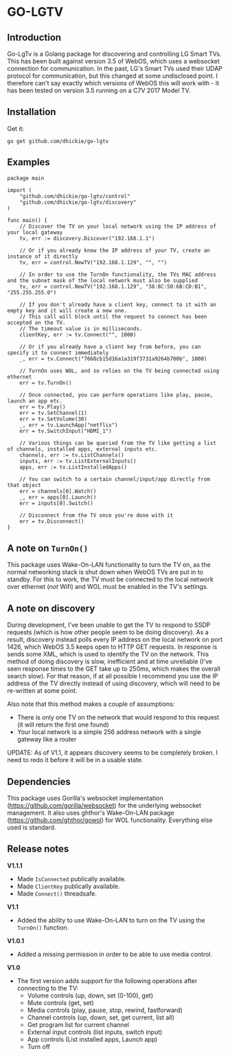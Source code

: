 # GO-LGTV

## Introduction

Go-LgTv is a Golang package for discovering and controlling LG Smart TVs. This has been built against version 3.5 of WebOS, which uses a websocket connection for communication. In the past, LG's Smart TVs used their UDAP protocol for communication, but this changed at some undisclosed point. I therefore can't say exactly which versions of WebOS this will work with - it has been tested on version 3.5 running on a C7V 2017 Model TV.

## Installation

Get it:

```
go get github.com/dhickie/go-lgtv
```

## Examples

```
package main

import (
	"github.com/dhickie/go-lgtv/control"
	"github.com/dhickie/go-lgtv/discovery"
)

func main() {
	// Discover the TV on your local network using the IP address of your local gateway
	tv, err := discovery.Discover("192.168.1.1")

	// Or if you already know the IP address of your TV, create an instance of it directly
	tv, err = control.NewTV("192.168.1.129", "", "")

	// In order to use the TurnOn functionality, the TVs MAC address and the subnet mask of the local network must also be supplied
	tv, err = control.NewTV("192.168.1.129", "38:8C:50:6B:CD:B1", "255.255.255.0")

	// If you don't already have a client key, connect to it with an empty key and it will create a new one.
	// This call will block until the request to connect has been accepted on the TV.
	// The timeout value is in milliseconds.
	clientKey, err := tv.Connect("", 1000)

	// Or if you already have a client key from before, you can specify it to connect immediately
	_, err = tv.Connect("7668cb15d16a1a319f3731a9264b700b", 1000)

	// TurnOn uses WOL, and so relies on the TV being connected using ethernet
	err = tv.TurnOn()

	// Once connected, you can perform operations like play, pause, launch an app etc.
	err = tv.Play()
	err = tv.SetChannel(1)
	err = tv.SetVolume(30)
	_, err = tv.LaunchApp("netflix")
	err = tv.SwitchInput("HDMI_1")

	// Various things can be queried from the TV like getting a list of channels, installed apps, external inputs etc.
	channels, err := tv.ListChannels()
	inputs, err := tv.ListExternalInputs()
	apps, err := tv.ListInstalledApps()

	// You can switch to a certain channel/input/app directly from that object
	err = channels[0].Watch()
	_, err = apps[0].Launch()
	err = inputs[0].Switch()

	// Disconnect from the TV once you're done with it
	err = tv.Disconnect()
}
```

## A note on `TurnOn()`

This package uses Wake-On-LAN functionality to turn the TV on, as the normal networking stack is shut down when WebOS TVs are put in to standby. For this to work, the TV must be connected to the local network over ethernet (*not* Wifi) and WOL must be enabled in the TV's settings.

## A note on discovery

During development, I've been unable to get the TV to respond to SSDP requests (which is how other people seem to be doing discovery). As a result, discovery instead polls every IP address on the local network on port 1426, which WebOS 3.5 keeps open to HTTP GET requests. In response is sends some XML, which is used to identify the TV on the network. This method of doing discovery is slow, inefficient and at time unreliable (I've seen response times to the GET take up to 250ms, which makes the overall search slow). For that reason, if at all possible I recommend you use the IP address of the TV directly instead of using discovery, which will need to be re-written at some point.

Also note that this method makes a couple of assumptions:

* There is only one TV on the network that would respond to this request (it will return the first one found)
* Your local network is a simple 256 address network with a single gateway like a router

UPDATE:
As of V1.1, it appears discovery seems to be completely broken. I need to redo it before it will be in a usable state.

## Dependencies

This package uses Gorilla's websocket implementation (https://github.com/gorilla/websocket) for the underlying websocket management. It also uses ghthor's Wake-On-LAN package (https://github.com/ghthor/gowol) for WOL functionality. Everything else used is standard.

## Release notes

**V1.1.1**

- Made `IsConnected` publically available.
- Made `ClientKey` publically available.
- Made `Connect()` threadsafe.

**V1.1**

- Added the ability to use Wake-On-LAN to turn on the TV using the `TurnOn()` function.

**V1.0.1**

- Added a missing permission in order to be able to use media control.

**V1.0**

- The first version adds support for the following operations after connecting to the TV:
    - Volume controls (up, down, set (0-100), get)
    - Mute controls (get, set)
    - Media controls (play, pause, stop, rewind, fastforward)
    - Channel controls (up, down, set, get current, list all)
    - Get program list for current channel
    - External input controls (list inputs, switch input)
    - App controls (List installed apps, Launch app)
    - Turn off
